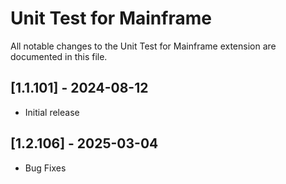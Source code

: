 # Unit Test for Mainframe

All notable changes to the Unit Test for Mainframe extension are documented in this file.

## [1.1.101] - 2024-08-12

- Initial release

## [1.2.106] - 2025-03-04

- Bug Fixes
